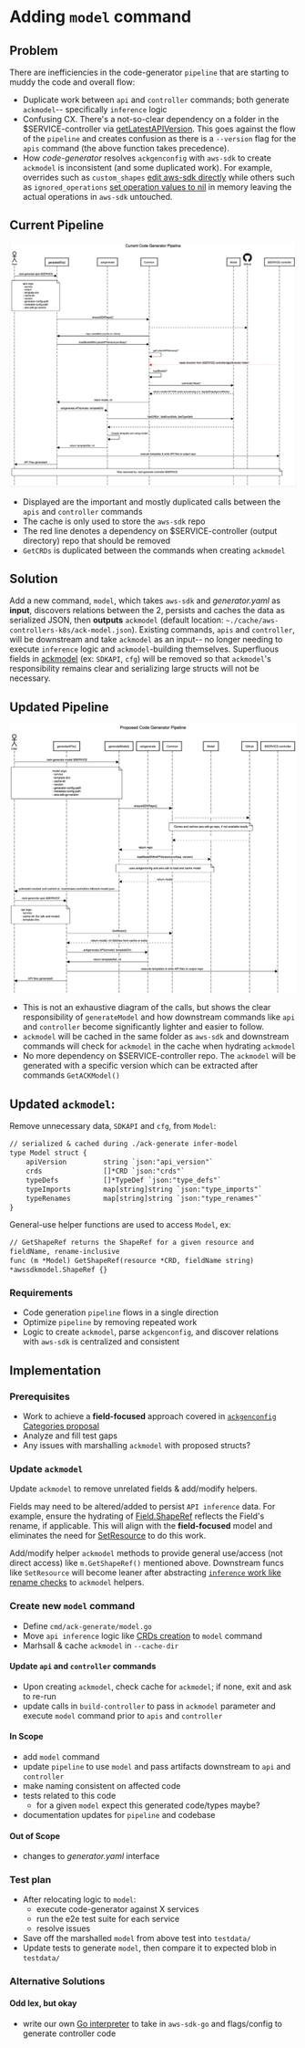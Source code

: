 # Adding `model` command

## Problem
There are inefficiencies in the code-generator `pipeline` that are starting to muddy the code and overall flow:

* Duplicate work between `api` and `controller` commands; both generate `ackmodel`-- specifically `inference` logic
* Confusing CX. There's a not-so-clear dependency on a folder in the $SERVICE-controller via [getLatestAPIVersion](https://github.com/aws-controllers-k8s/code-generator/blob/26e5da2e7656bb836ee438c05df14f2adc50197d/cmd/ack-generate/command/common.go#L271). This goes against the flow of the `pipeline` and creates confusion as there is a `--version` flag for the `apis` command (the above function takes precedence).
* How *code-generator* resolves `ackgenconfig` with `aws-sdk` to create `ackmodel` is inconsistent (and some duplicated work). For example, overrides such as `custom_shapes` [edit aws-sdk directly](https://github.com/aws-controllers-k8s/code-generator/blob/82c294c2e8fc6ba23baa0034520e84351bb7a32f/pkg/sdk/custom_shapes.go#L62-L63) while others such as `ignored_operations` [set operation values to nil](https://github.com/aws-controllers-k8s/code-generator/blob/26e5da2e7656bb836ee438c05df14f2adc50197d/pkg/model/model.go#L295) in memory leaving the actual operations in `aws-sdk` untouched.

Current Pipeline
---

![current-pipeline](./images/current_pipeline.png)
* Displayed are the important and mostly duplicated calls between the `apis` and `controller` commands
* The cache is only used to store the `aws-sdk` repo
* The red line denotes a dependency on $SERVICE-controller (output directory) repo that should be removed
* `GetCRDs` is duplicated between the commands when creating `ackmodel`

## Solution
Add a new command, `model`, which takes `aws-sdk` and *generator.yaml* as **input**, discovers relations between the 2, persists and caches the data as serialized JSON, then **outputs** `ackmodel` (default location: `~./cache/aws-controllers-k8s/ack-model.json`). Existing commands, `apis` and `controller`, will be downstream and take `ackmodel` as an input-- no longer needing to execute `inference` logic and `ackmodel`-building themselves. Superfluous fields in [ackmodel](https://github.com/aws-controllers-k8s/code-generator/blob/02795c2056e23e1bb11dcc928ad0f0ba29790a8c/pkg/model/model.go#L37) (ex: `SDKAPI`, `cfg`) will be removed so that `ackmodel`'s responsibility remains clear and serializing large structs will not be necessary.


Updated Pipeline
---
![updated-pipeline](./images/proposed_pipeline.png)
* This is not an exhaustive diagram of the calls, but shows the clear responsibility of `generateModel` and how downstream commands like `api` and `controller` become significantly lighter and easier to follow.
* `ackmodel` will be cached in the same folder as `aws-sdk` and downstream commands will check for `ackmodel` in the cache when hydrating `ackmodel`
* No more dependency on $SERVICE-controller repo. The `ackmodel` will be generated with a specific version which can be extracted after commands `GetACKModel()`

Updated `ackmodel`:
---
Remove unnecessary data, `SDKAPI` and `cfg`, from `Model`:

```
// serialized & cached during ./ack-generate infer-model
type Model struct {
	apiVersion         string `json:"api_version"`
	crds               []*CRD `json:"crds"`
	typeDefs           []*TypeDef `json:"type_defs"`
	typeImports        map[string]string `json:"type_imports"`
	typeRenames        map[string]string `json:"type_renames"`
}

```

General-use helper functions are used to access `Model`, ex:
```
// GetShapeRef returns the ShapeRef for a given resource and fieldName, rename-inclusive
func (m *Model) GetShapeRef(resource *CRD, fieldName string) *awssdkmodel.ShapeRef {}
```

### Requirements
* Code generation `pipeline` flows in a single direction
* Optimize `pipeline` by removing repeated work
* Logic to create `ackmodel`, parse `ackgenconfig`, and discover relations with `aws-sdk` is centralized and consistent

## Implementation

### Prerequisites
* Work to achieve a **field-focused** approach covered in [`ackgenconfig` Categories proposal](./inference.md)
* Analyze and fill test gaps
* Any issues with marshalling `ackmodel` with proposed structs?

### Update `ackmodel`
Update `ackmodel` to remove unrelated fields & add/modify helpers.

Fields may need to be altered/added to persist `API inference` data. For example, ensure the hydrating of [Field.ShapeRef](https://github.com/aws-controllers-k8s/code-generator/blob/82c294c2e8fc6ba23baa0034520e84351bb7a32f/pkg/model/field.go#L48) reflects the Field's rename, if applicable. This will align with the **field-focused** model and eliminates the need for [SetResource](https://github.com/aws-controllers-k8s/code-generator/blob/main/pkg/generate/code/set_resource.go#L191-L208) to do this work.

Add/modify helper `ackmodel` methods to provide general use/access (not direct access) like `m.GetShapeRef()` mentioned above. Downstream funcs like `SetResource` will become leaner after abstracting [`inference` work like rename checks](https://github.com/aws-controllers-k8s/code-generator/blob/d9d3390a4d5d39ccd4cab4fbdb5cef356211b01a/pkg/generate/code/set_resource.go#L185-L209) to `ackmodel` helpers.

### Create new `model` command
* Define `cmd/ack-generate/model.go`
* Move `api inference` logic like [CRDs creation](https://github.com/aws-controllers-k8s/code-generator/blob/82c294c2e8fc6ba23baa0034520e84351bb7a32f/pkg/model/model.go#L77) to `model` command
* Marhsall & cache `ackmodel` in `--cache-dir`

#### Update `api` and `controller` commands
* Upon creating `ackmodel`, check cache for `ackmodel`; if none, exit and ask to re-run
* update calls in `build-controller` to pass in `ackmodel` parameter and execute `model` command prior to `apis` and `controller`

#### In Scope
* add `model` command
* update `pipeline` to use `model` and pass artifacts downstream to `api` and `controller`
* make naming consistent on affected code
* tests related to this code
  * for a given `model` expect this generated code/types maybe?
* documentation updates for `pipeline` and codebase

#### Out of Scope
* changes to *generator.yaml* interface

### Test plan
* After relocating logic to `model`:
  * execute code-generator against X services
  * run the e2e test suite for each service
  * resolve issues
* Save off the marshalled `model` from above test into `testdata/`
* Update tests to generate `model`, then compare it to expected blob in `testdata/`


### Alternative Solutions

#### Odd lex, but okay
* write our own [Go interpreter](https://interpreterbook.com/) to take in `aws-sdk-go` and flags/config to generate controller code